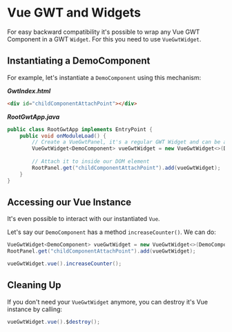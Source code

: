 # Vue GWT and Widgets

For easy backward compatibility it's possible to wrap any Vue GWT Component in a GWT `Widget`.
For this you need to use `VueGwtWidget`.

## Instantiating a DemoComponent

For example, let's instantiate a `DemoComponent` using this mechanism:
 
***GwtIndex.html***
 
```html
<div id="childComponentAttachPoint"></div>
```
 
***RootGwtApp.java***
 
```java
public class RootGwtApp implements EntryPoint {
    public void onModuleLoad() {
        // Create a VueGwtPanel, it's a regular GWT Widget and can be attached to any GWT Widget
        VueGwtWidget<DemoComponent> vueGwtWidget = new VueGwtWidget<>(DemoComponent.class);
        
        // Attach it to inside our DOM element
        RootPanel.get("childComponentAttachPoint").add(vueGwtWidget);
    }
}
```

## Accessing our Vue Instance

It's even possible to interact with our instantiated `Vue`.

Let's say our `DemoComponent` has a method `increaseCounter()`.
We can do:

```java
VueGwtWidget<DemoComponent> vueGwtWidget = new VueGwtWidget<>(DemoComponent.class);
RootPanel.get("childComponentAttachPoint").add(vueGwtWidget);

vueGwtWidget.vue().increaseCounter();
```

## Cleaning Up
If you don't need your `VueGwtWidget` anymore, you can destroy it's Vue instance by calling:

```java
vueGwtWidget.vue().$destroy();
```